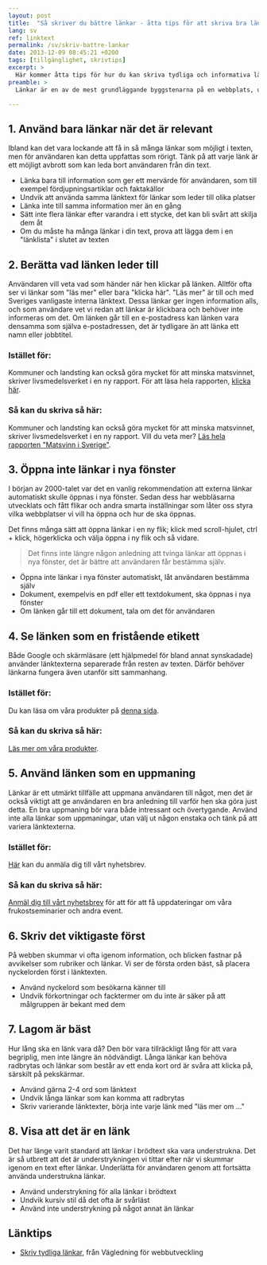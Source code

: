 ```yaml
---
layout: post
title:  "Så skriver du bättre länkar - åtta tips för att skriva bra länktexter"
lang: sv
ref: linktext
permalink: /sv/skriv-battre-lankar
date: 2013-12-09 08:45:21 +0200
tags: [tillgänglighet, skrivtips]
excerpt: >
  Här kommer åtta tips för hur du kan skriva tydliga och informativa länkar som användarna förstår.
preamble: >
  Länkar är en av de mest grundläggande byggstenarna på en webbplats, utan länkar kan inte varken användare eller sökmotorer navigera bland innehållet. Här kommer åtta tips för hur du kan skriva tydliga och informativa länkar som användarna förstår.

---
```

## 1. Använd bara länkar när det är relevant
Ibland kan det vara lockande att få in så många länkar som möjligt i texten, men för användaren kan detta uppfattas som rörigt. Tänk på att varje länk är ett möjligt avbrott som kan leda bort användaren från din text.

* Länka bara till information som ger ett mervärde för användaren, som till exempel fördjupningsartiklar och faktakällor
* Undvik att använda samma länktext för länkar som leder till olika platser
* Länka inte till samma information mer än en gång
* Sätt inte flera länkar efter varandra i ett stycke, det kan bli svårt att skilja dem åt
* Om du måste ha många länkar i din text, prova att lägga dem i en "länklista" i slutet av texten

## 2. Berätta vad länken leder till
Användaren vill veta vad som händer när hen klickar på länken. Alltför ofta ser vi länkar som "läs mer" eller bara "klicka här". "Läs mer" är till och med Sveriges vanligaste interna länktext. Dessa länkar ger ingen information alls, och som användare vet vi redan att länkar är klickbara och behöver inte informeras om det. Om länken går till en e-postadress kan länken vara densamma som själva e-postadressen, det är tydligare än att länka ett namn eller jobbtitel.

### Istället för:
Kommuner och landsting kan också göra mycket för att minska matsvinnet, skriver livsmedelsverket i en ny rapport. För att läsa hela rapporten, <a rel="nofollow" href="#">klicka här</a>.

### Så kan du skriva så här:
Kommuner och landsting kan också göra mycket för att minska matsvinnet, skriver livsmedelsverket i en ny rapport. Vill du veta mer? <a rel="nofollow" href="#">Läs hela rapporten "Matsvinn i Sverige"</a>.

## 3. Öppna inte länkar i nya fönster
I början av 2000-talet var det en vanlig rekommendation att externa länkar automatiskt skulle öppnas i nya fönster. Sedan dess har webbläsarna utvecklats och fått flikar och andra smarta inställningar som låter oss styra vilka webbplatser vi vill ha öppna och hur de ska öppnas.

Det finns många sätt att öppna länkar i en ny flik; klick med scroll-hjulet, ctrl + klick, högerklicka och välja öppna i ny flik och så vidare. 

> Det finns inte längre någon anledning att tvinga länkar att öppnas i nya fönster, det är bättre att användaren får bestämma själv.

* Öppna inte länkar i nya fönster automatiskt, låt användaren bestämma själv
* Dokument, exempelvis en pdf eller ett textdokument, ska öppnas i nya fönster
* Om länken går till ett dokument, tala om det för användaren

## 4. Se länken som en fristående etikett
Både Google och skärmläsare (ett hjälpmedel för bland annat synskadade) använder länktexterna separerade från resten av texten. Därför behöver länkarna fungera även utanför sitt sammanhang.

### Istället för:
Du kan läsa om våra produkter på <a rel="nofollow" href="#">denna sida</a>.

### Så kan du skriva så här:
<a rel="nofollow" href="#">Läs mer om våra produkter</a>.

## 5. Använd länken som en uppmaning
Länkar är ett utmärkt tillfälle att uppmana användaren till något, men det är också viktigt att ge användaren en bra anledning till varför hen ska göra just detta. En bra uppmaning bör vara både intressant och övertygande. Använd inte alla länkar som uppmaningar, utan välj ut någon enstaka och tänk på att variera länktexterna.

### Istället för:
<a rel="nofollow" href="#">Här</a> kan du anmäla dig till vårt nyhetsbrev.

### Så kan du skriva så här:
<a rel="nofollow" href="#">Anmäl dig till vårt nyhetsbrev</a> för att för att få uppdateringar om våra frukostseminarier och andra event.

## 6. Skriv det viktigaste först
På webben skummar vi ofta igenom information, och blicken fastnar på avvikelser som rubriker och länkar. Vi ser de första orden bäst, så placera nyckelorden först i länktexten.

* Använd nyckelord som besökarna känner till
* Undvik förkortningar och facktermer om du inte är säker på att målgruppen är bekant med dem

## 7. Lagom är bäst
Hur lång ska en länk vara då? Den bör vara tillräckligt lång för att vara begriplig, men inte längre än nödvändigt. Långa länkar kan behöva radbrytas och länkar som består av ett enda kort ord är svåra att klicka på, särskilt på pekskärmar.

* Använd gärna 2-4 ord som länktext
* Undvik långa länkar som kan komma att radbrytas
* Skriv varierande länktexter, börja inte varje länk med "läs mer om ..."

## 8. Visa att det är en länk
Det har länge varit standard att länkar i brödtext ska vara understrukna. Det är så utbrett att det är understrykningen vi tittar efter när vi skummar igenom en text efter länkar. Underlätta för användaren genom att fortsätta använda understrukna länkar.

* Använd understrykning för alla länkar i brödtext
* Undvik kursiv stil då det ofta är svårläst
* Använd inte understrykning på något annat än länkar

## Länktips
* [Skriv tydliga länkar](https://webbriktlinjer.se/r/5-skriv-tydliga-lankar/), från Vägledning för webbutveckling